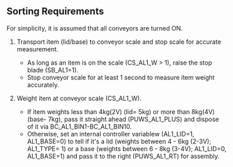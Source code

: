 ## Sorting Requirements

For simplicity, it is assumed that all conveyors are turned ON.  

1. Transport item (lid/base) to conveyor scale and stop scale for accurate measurement.​  
    - As long as an item is on the scale (CS_AL1_W > 1), raise the stop blade (SB_AL1=1).
    - Stop conveyor scale for at least 1 second to measure item weight accurately.

1. Weight item at conveyor scale (CS_AL1_W).​  
    - If item weights less than 4kg(2V) (lid= 5kg) or more than 8kg(4V) (base- 7kg), pass it straight ahead (PUWS_AL1_PLUS) and dispose of it via BC_AL1_BIN1-BC_AL1_BIN10.  
    - Otherwise, set an internal controller variablew (AL1_LID=1, AL1_BASE=0) to tell if it's a lid (weights between 4 - 6kg (2-3V); AL1_TYPE= 1) or a base (weights between 6 - 8kg (3-4V); AL1_LID=0, AL1_BASE=1) and pass it to the right (PUWS_AL1_RT) for assembly.​  
